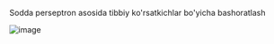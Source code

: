 Sodda perseptron asosida tibbiy ko'rsatkichlar bo'yicha bashoratlash


![image](https://github.com/user-attachments/assets/48df7029-d8be-43a8-8f24-4ec260621ec7)
